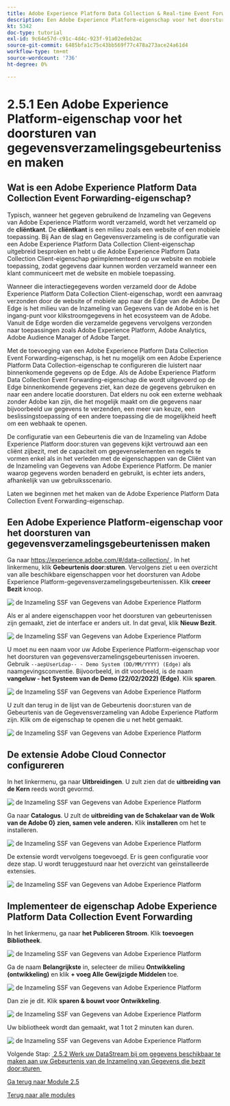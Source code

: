 ```yaml
---
title: Adobe Experience Platform Data Collection & Real-time Event Forwarding Side Forwarding - Create an Adobe Experience Platform Data Collection Event Forwarding property
description: Een Adobe Experience Platform-eigenschap voor het doorsturen van gegevensverzamelingsgebeurtenissen maken
kt: 5342
doc-type: tutorial
exl-id: 9c64e57d-c91c-4d4c-923f-91a02edeb2ac
source-git-commit: 6485bfa1c75c43bb569f77c478a273ace24a61d4
workflow-type: tm+mt
source-wordcount: '736'
ht-degree: 0%

---
```


# 2.5.1 Een Adobe Experience Platform-eigenschap voor het doorsturen van gegevensverzamelingsgebeurtenissen maken

## Wat is een Adobe Experience Platform Data Collection Event Forwarding-eigenschap?

Typisch, wanneer het gegeven gebruikend de Inzameling van Gegevens van Adobe Experience Platform wordt verzameld, wordt het verzameld op de **cliëntkant**. De **cliëntkant** is een milieu zoals een website of een mobiele toepassing. Bij Aan de slag en Gegevensverzameling is de configuratie van een Adobe Experience Platform Data Collection Client-eigenschap uitgebreid besproken en hebt u die Adobe Experience Platform Data Collection Client-eigenschap geïmplementeerd op uw website en mobiele toepassing, zodat gegevens daar kunnen worden verzameld wanneer een klant communiceert met de website en mobiele toepassing.

Wanneer die interactiegegevens worden verzameld door de Adobe Experience Platform Data Collection Client-eigenschap, wordt een aanvraag verzonden door de website of mobiele app naar de Edge van de Adobe. De Edge is het milieu van de Inzameling van Gegevens van de Adobe en is het ingang-punt voor klikstroomgegevens in het ecosysteem van de Adobe. Vanuit de Edge worden die verzamelde gegevens vervolgens verzonden naar toepassingen zoals Adobe Experience Platform, Adobe Analytics, Adobe Audience Manager of Adobe Target.

Met de toevoeging van een Adobe Experience Platform Data Collection Event Forwarding-eigenschap, is het nu mogelijk om een Adobe Experience Platform Data Collection-eigenschap te configureren die luistert naar binnenkomende gegevens op de Edge. Als de Adobe Experience Platform Data Collection Event Forwarding-eigenschap die wordt uitgevoerd op de Edge binnenkomende gegevens ziet, kan deze de gegevens gebruiken en naar een andere locatie doorsturen. Dat elders nu ook een externe webhaak zonder Adobe kan zijn, die het mogelijk maakt om die gegevens naar bijvoorbeeld uw gegevens te verzenden, een meer van keuze, een beslissingstoepassing of een andere toepassing die de mogelijkheid heeft om een webhaak te openen.

De configuratie van een Gebeurtenis die van de Inzameling van Adobe Experience Platform door:sturen van gegevens kijkt vertrouwd aan een cliënt zijbezit, met de capaciteit om gegevenselementen en regels te vormen enkel als in het verleden met de eigenschappen van de Cliënt van de Inzameling van Gegevens van Adobe Experience Platform. De manier waarop gegevens worden benaderd en gebruikt, is echter iets anders, afhankelijk van uw gebruiksscenario.

Laten we beginnen met het maken van de Adobe Experience Platform Data Collection Event Forwarding-eigenschap.

## Een Adobe Experience Platform-eigenschap voor het doorsturen van gegevensverzamelingsgebeurtenissen maken

Ga naar [&#x200B; https://experience.adobe.com/#/data-collection/ &#x200B;](https://experience.adobe.com/#/data-collection/). In het linkermenu, klik **Gebeurtenis door:sturen**. Vervolgens ziet u een overzicht van alle beschikbare eigenschappen voor het doorsturen van Adobe Experience Platform-gegevensverzamelingsgebeurtenissen. Klik **creeer Bezit** knoop.

![&#x200B; de Inzameling SSF van Gegevens van Adobe Experience Platform &#x200B;](./images/launchhome.png)

Als er al andere eigenschappen voor het doorsturen van gebeurtenissen zijn gemaakt, ziet de interface er anders uit. In dat geval, klik **Nieuw Bezit**.

![&#x200B; de Inzameling SSF van Gegevens van Adobe Experience Platform &#x200B;](./images/launchhomea.png)

U moet nu een naam voor uw Adobe Experience Platform-eigenschap voor het doorsturen van gegevensverzamelingsgebeurtenissen invoeren. Gebruik `--aepUserLdap-- - Demo System (DD/MM/YYYY) (Edge)` als naamgevingsconventie. Bijvoorbeeld, in dit voorbeeld, is de naam **vangeluw - het Systeem van de Demo (22/02/2022) (Edge)**. Klik **sparen**.

![&#x200B; de Inzameling SSF van Gegevens van Adobe Experience Platform &#x200B;](./images/ssf1.png)

U zult dan terug in de lijst van de Gebeurtenis door:sturen van de Gebeurtenis van de Gegevensverzameling van Adobe Experience Platform zijn. Klik om de eigenschap te openen die u net hebt gemaakt.

![&#x200B; de Inzameling SSF van Gegevens van Adobe Experience Platform &#x200B;](./images/ssf2.png)

## De extensie Adobe Cloud Connector configureren

In het linkermenu, ga naar **Uitbreidingen**. U zult zien dat de **uitbreiding van de Kern** reeds wordt gevormd.

![&#x200B; de Inzameling SSF van Gegevens van Adobe Experience Platform &#x200B;](./images/ssf3.png)

Ga naar **Catalogus**. U zult de **uitbreiding van de Schakelaar van de Wolk van de Adobe 0&rbrace; zien, samen vele anderen.** Klik **installeren** om het te installeren.

![&#x200B; de Inzameling SSF van Gegevens van Adobe Experience Platform &#x200B;](./images/ssf4.png)

De extensie wordt vervolgens toegevoegd. Er is geen configuratie voor deze stap. U wordt teruggestuurd naar het overzicht van geïnstalleerde extensies.

![&#x200B; de Inzameling SSF van Gegevens van Adobe Experience Platform &#x200B;](./images/ssf5.png)

## Implementeer de eigenschap Adobe Experience Platform Data Collection Event Forwarding

In het linkermenu, ga naar **het Publiceren Stroom**. Klik **toevoegen Bibliotheek**.

![&#x200B; de Inzameling SSF van Gegevens van Adobe Experience Platform &#x200B;](./images/ssf6.png)

Ga de naam **Belangrijkste** in, selecteer de milieu **Ontwikkeling (ontwikkeling)** en klik **+ voeg Alle Gewijzigde Middelen** toe.

![&#x200B; de Inzameling SSF van Gegevens van Adobe Experience Platform &#x200B;](./images/ssf7.png)

Dan zie je dit. Klik **sparen &amp; bouwt voor Ontwikkeling**.

![&#x200B; de Inzameling SSF van Gegevens van Adobe Experience Platform &#x200B;](./images/ssf8.png)

Uw bibliotheek wordt dan gemaakt, wat 1 tot 2 minuten kan duren.

![&#x200B; de Inzameling SSF van Gegevens van Adobe Experience Platform &#x200B;](./images/ssf10.png)

Volgende Stap: [&#x200B; 2.5.2 Werk uw DataStream bij om gegevens beschikbaar te maken aan uw Gebeurtenis van de Inzameling van Gegevens die bezit door:sturen &#x200B;](./ex2.md)

[Ga terug naar Module 2.5](./aep-data-collection-ssf.md)

[Terug naar alle modules](./../../../overview.md)
